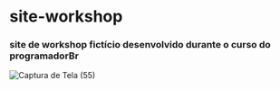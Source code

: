 # site-workshop
 ### site de workshop fictício desenvolvido durante o curso do programadorBr

![Captura de Tela (55)](https://user-images.githubusercontent.com/95317866/160454834-0bcd74b7-87d6-4143-9a62-4b197330acc9.png)
